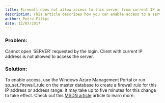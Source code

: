 ```yaml
---
title: Firewall does not allow access to this server from current IP address
description: This article describes how you can enable access to a server from a current IP address.
author: Petra Filipi
date: 12/07/2017
---
```


### Problem:
Cannot open ‘SERVER’ requested by the login. Client with current IP address is not allowed to access the server.

### Solution:
To enable access, use the Windows Azure Management Portal or run sp_set_firewall_rule on the master database to create a firewall rule for this IP address or address range. It may take up to five minutes for this change to take effect. Check out this [MSDN article](https://blogs.msdn.microsoft.com/azuresqldbsupport/2015/04/29/configuring-the-firewall-for-client-access/) article to learn more.